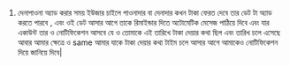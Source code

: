 1. দেনাপাওনা অ্যাড করার সময় ইউজার চাইলে পাওনাদার বা দেনাদার কখন টাকা ফেরত দেবে তার ডেট টা অ্যাড করতে পারবে , এবং ওই ডেট আসার আগে তাকে রিমাইন্ডার দিতে অটোমেটিক মেসেজ পাঠিয়ে দিবে এবং যার একাউন্ট তার ও নোটিফিকেশন আসবে যে ও তোমাকে এই তারিখে টাকা দেয়ার কথা ছিল এবং তারিখ চলে এসেছে আবার আমার ক্ষেত্রে ও same আমার যাকে টাকা দেয়ার কথা   টাইম চলে আসার আগে আমাকেও নোটিফিকেশন দিয়ে জানিয়ে দিবে|